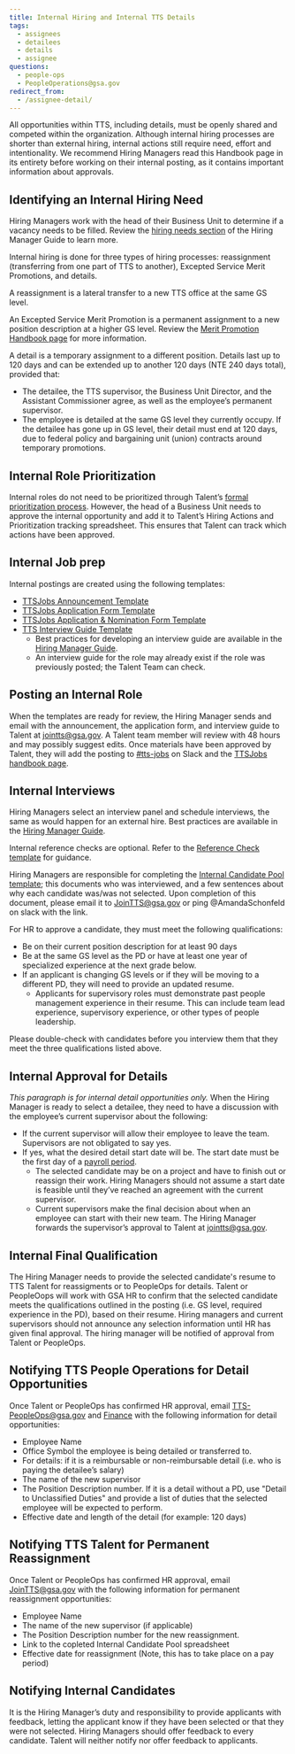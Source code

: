 ```yaml
---
title: Internal Hiring and Internal TTS Details
tags:
  - assignees
  - detailees
  - details
  - assignee
questions:
  - people-ops
  - PeopleOperations@gsa.gov
redirect_from:
  - /assignee-detail/
---
```


All opportunities within TTS, including details, must be openly shared and competed within the organization. Although internal hiring processes are shorter than external hiring, internal actions still require need, effort and intentionality. We recommend Hiring Managers read this Handbook page in its entirety before working on their internal posting, as it contains important information about approvals.

## Identifying an Internal Hiring Need

Hiring Managers work with the head of their Business Unit to determine if a vacancy needs to be filled. Review the [hiring needs section](https://docs.google.com/document/d/1HDZYwc8E5_WepNvj55sqa3gc3W1NkHpd_110mSyD6RQ/edit#bookmark=id.7wigkxq4jm1i) of the Hiring Manager Guide to learn more.

Internal hiring is done for three types of hiring processes: reassignment (transferring from one part of TTS to another), Excepted Service Merit Promotions, and details.

A reassignment is a lateral transfer to a new TTS office at the same GS level.

An Excepted Service Merit Promotion is a permanent assignment to a new position description at a higher GS level. Review the [Merit Promotion Handbook page]({{site.baseurl}}/promotions/) for more information.

A detail is a temporary assignment to a different position. Details last up to 120 days and can be extended up to another 120 days (NTE 240 days total), provided that:

- The detailee, the TTS supervisor, the Business Unit Director, and the Assistant Commissioner agree, as well as the employee’s permanent supervisor.
- The employee is detailed at the same GS level they currently occupy. If the detailee has gone up in GS level, their detail must end at 120 days, due to federal policy and bargaining unit (union) contracts around temporary promotions.

## Internal Role Prioritization

Internal roles do not need to be prioritized through Talent’s [formal prioritization process](https://docs.google.com/document/d/1V-7IyFIlLifgRg89TNKTS5oisOF-QdAZsWYCy7ot7AA/edit). However, the head of a Business Unit needs to approve the internal opportunity and add it to Talent’s Hiring Actions and Prioritization tracking spreadsheet. This ensures that Talent can track which actions have been approved.

## Internal Job prep

Internal postings are created using the following templates:

- [TTSJobs Announcement Template](https://docs.google.com/document/d/1YIliZcF8dhqs4GzBAKYj5niqdgcN4tggTTDl3zeIOO8/edit)
- [TTSJobs Application Form Template](https://docs.google.com/forms/d/1kpsTvpfCBox7ksQtX9VjQQdjkflPGCdKIZK-a9nUDPU/edit)
- [TTSJobs Application & Nomination Form Template](https://docs.google.com/forms/d/1C8OVwj-yvuHicDwPbtFTLxPLn8zZA6WK6HC-0uIzHwk/edit)
- [TTS Interview Guide Template](https://docs.google.com/document/d/1GCVgMUBS-Hi7STLdWO6Ci47LXbYCz85U2kpVA71AZLc/edit)
  - Best practices for developing an interview guide are available in the [Hiring Manager Guide](https://docs.google.com/document/d/1HDZYwc8E5_WepNvj55sqa3gc3W1NkHpd_110mSyD6RQ/edit#).
  - An interview guide for the role may already exist if the role was previously posted; the Talent Team can check.

## Posting an Internal Role

When the templates are ready for review, the Hiring Manager sends and email with the announcement, the application form, and interview guide to Talent at [jointts@gsa.gov](mailto:jointts@gsa.gov). A Talent team member will review with 48 hours and may possibly suggest edits. Once materials have been approved by Talent, they will add the posting to [#tts-jobs](https://gsa-tts.slack.com/messages/tts-jobs/) on Slack and the [TTSJobs handbook page]({{site.baseurl}}/ttsjobs/).

## Internal Interviews

Hiring Managers select an interview panel and schedule interviews, the same as would happen for an external hire. Best practices are available in the [Hiring Manager Guide](https://docs.google.com/document/d/1HDZYwc8E5_WepNvj55sqa3gc3W1NkHpd_110mSyD6RQ/edit).

Internal reference checks are optional. Refer to the [Reference Check template](https://docs.google.com/document/d/1QL6711NSv3nsIlN_3Rc7DFk8Apubyy8ugQHAAEWRWgc/edit) for guidance.

Hiring Managers are responsible for completing the [Internal Candidate Pool template](https://docs.google.com/spreadsheets/d/1EN3iLUmmDQ4iX5k-AsDsUPUd_igrEy3BEtlIs5KM59w/edit); this documents who was interviewed, and a few sentences about why each candidate was/was not selected. Upon completion of this document, please email it to JoinTTS@gsa.gov or ping @AmandaSchonfeld on slack with the link.

For HR to approve a candidate, they must meet the following qualifications:

- Be on their current position description for at least 90 days
- Be at the same GS level as the PD or have at least one year of specialized experience at the next grade below.
- If an applicant is changing GS levels or if they will be moving to a different PD, they will need to provide an updated resume.
  - Applicants for supervisory roles must demonstrate past people management experience in their resume. This can include team lead experience, supervisory experience, or other types of people leadership.

Please double-check with candidates before you interview them that they meet the three qualifications listed above.

## Internal Approval for Details

_This paragraph is for internal detail opportunities only._ When the Hiring Manager is ready to select a detailee, they need to have a discussion with the employee’s current supervisor about the following:

- If the current supervisor will allow their employee to leave the team. Supervisors are not obligated to say yes.
- If yes, what the desired detail start date will be. The start date must be the first day of a [payroll period](https://www.gsa.gov/buying-selling/purchasing-programs/shared-services/payroll-shared-services/payroll-calendars).
  - The selected candidate may be on a project and have to finish out or reassign their work. Hiring Managers should not assume a start date is feasible until they’ve reached an agreement with the current supervisor.
  - Current supervisors make the final decision about when an employee can start with their new team.
    The Hiring Manager forwards the supervisor’s approval to Talent at [jointts@gsa.gov](mailto:jointts@gsa.gov).

## Internal Final Qualification

The Hiring Manager needs to provide the selected candidate's resume to TTS Talent for reassigments or to PeopleOps for details. Talent or PeopleOops will work with GSA HR to confirm that the selected candidate meets the qualifications outlined in the posting (i.e. GS level, required experience in the PD), based on their resume. Hiring managers and current supervisors should not announce any selection information until HR has given final approval. The hiring manager will be notified of approval from Talent or PeopleOps.

## Notifying TTS People Operations for Detail Opportunities

Once Talent or PeopleOps has confirmed HR approval, email [TTS-PeopleOps@gsa.gov](mailto:TTS-PeopleOps@gsa.gov) and [Finance](mailto:18F-Finance-CS@gsa.gov) with the following information for detail opportunities:

- Employee Name
- Office Symbol the employee is being detailed or transferred to.
- For details: if it is a reimbursable or non-reimbursable detail (i.e. who is paying the detailee’s salary)
- The name of the new supervisor
- The Position Description number. If it is a detail without a PD, use "Detail to Unclassified Duties" and provide a list of duties that the selected employee will be expected to perform.
- Effective date and length of the detail (for example: 120 days)

## Notifying TTS Talent for Permanent Reassignment

Once Talent or PeopleOps has confirmed HR approval, email [JoinTTS@gsa.gov](mailto:JoinTTS@gsa.gov) with the following information for permanent reassignment opportunities:

- Employee Name
- The name of the new supervisor (if applicable)
- The Position Description number for the new reassignment.
- Link to the copleted Internal Candidate Pool spreadsheet
- Effective date for reassignment (Note, this has to take place on a pay period)

## Notifying Internal Candidates

It is the Hiring Manager’s duty and responsibility to provide applicants with feedback, letting the applicant know if they have been selected or that they were not selected. Hiring Managers should offer feedback to every candidate. Talent will neither notify nor offer feedback to applicants.
